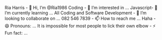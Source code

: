 Ria Harris - 👋 Hi, I’m @Ria1986
Coding - 👀 I’m interested in ...
Javascript- 🌱 I’m currently learning ...
All Coding and Software Development - 💞️ I’m looking to collaborate on ...
082 546 7839 - 📫 How to reach me ...
Haha - 😄 Pronouns: ...
It is impossible for most people to lick their own elbow  - ⚡ Fun fact: ...

<!---
Ria1986/Ria1986 is a ✨ special ✨ repository because its `README.md` (this file) appears on your GitHub profile.
You can click the Preview link to take a look at your changes.
--->
